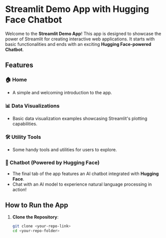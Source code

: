 # Streamlit Demo App with Hugging Face Chatbot

Welcome to the **Streamlit Demo App**! This app is designed to showcase the power of Streamlit for creating interactive web applications. It starts with basic functionalities and ends with an exciting **Hugging Face-powered Chatbot**.

## Features

### 🏠 Home
- A simple and welcoming introduction to the app.

### 📊 Data Visualizations
- Basic data visualization examples showcasing Streamlit's plotting capabilities.

### 🛠️ Utility Tools
- Some handy tools and utilities for users to explore.

### 🤖 Chatbot (Powered by Hugging Face)
- The final tab of the app features an AI chatbot integrated with **Hugging Face**.
- Chat with an AI model to experience natural language processing in action!

## How to Run the App

1. **Clone the Repository**:
   ```bash
   git clone <your-repo-link>
   cd <your-repo-folder>
